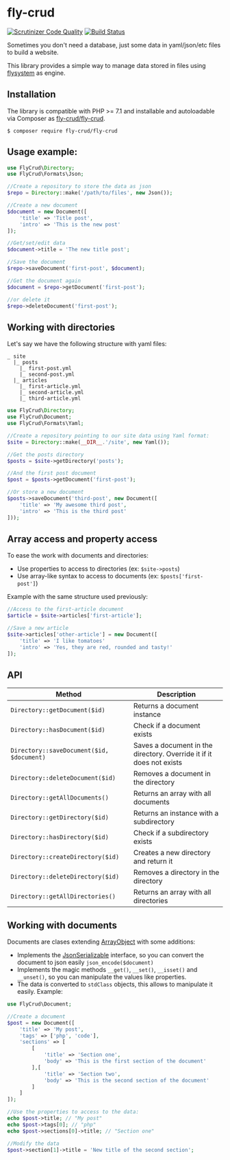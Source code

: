 # fly-crud

[![Scrutinizer Code Quality](https://scrutinizer-ci.com/g/oscarotero/fly-crud/badges/quality-score.png?b=master)](https://scrutinizer-ci.com/g/oscarotero/fly-crud/?branch=master)
[![Build Status](https://travis-ci.org/oscarotero/fly-crud.svg?branch=master)](https://travis-ci.org/oscarotero/fly-crud)

Sometimes you don't need a database, just some data in yaml/json/etc files to build a website.

This library provides a simple way to manage data stored in files using [flysystem](http://flysystem.thephpleague.com/) as engine.

## Installation

The library is compatible with PHP >= 7.1 and installable and autoloadable via Composer as [fly-crud/fly-crud](https://packagist.org/packages/fly-crud/fly-crud).

```
$ composer require fly-crud/fly-crud
```

## Usage example:

```php
use FlyCrud\Directory;
use FlyCrud\Formats\Json;

//Create a repository to store the data as json
$repo = Directory::make('/path/to/files', new Json());

//Create a new document
$document = new Document([
    'title' => 'Title post',
    'intro' => 'This is the new post'
]);

//Get/set/edit data
$document->title = 'The new title post';

//Save the document
$repo->saveDocument('first-post', $document);

//Get the document again
$document = $repo->getDocument('first-post');

//or delete it
$repo->deleteDocument('first-post');
```

## Working with directories

Let's say we have the following structure with yaml files:

```
_ site
  |_ posts
    |_ first-post.yml
    |_ second-post.yml
  |_ articles
    |_ first-article.yml
    |_ second-article.yml
    |_ third-article.yml
```

```php
use FlyCrud\Directory;
use FlyCrud\Document;
use FlyCrud\Formats\Yaml;

//Create a repository pointing to our site data using Yaml format:
$site = Directory::make(__DIR__.'/site', new Yaml());

//Get the posts directory
$posts = $site->getDirectory('posts');

//And the first post document
$post = $posts->getDocument('first-post');

//Or store a new document
$posts->saveDocument('third-post', new Document([
    'title' => 'My awesome third post',
    'intro' => 'This is the third post'
]));
```

## Array access and property access

To ease the work with documents and directories:

* Use properties to access to directories (ex: `$site->posts`)
* Use array-like syntax to access to documents (ex: `$posts['first-post']`)

Example with the same structure used previously:

```php
//Access to the first-article document
$article = $site->articles['first-article'];

//Save a new article
$site->articles['other-article'] = new Document([
    'title' => 'I like tomatoes'
    'intro' => 'Yes, they are red, rounded and tasty!'
]);
```

## API

Method | Description
-------|------------
`Directory::getDocument($id)` | Returns a document instance
`Directory::hasDocument($id)` | Check if a document exists
`Directory::saveDocument($id, $document)` | Saves a document in the directory. Override it if it does not exists
`Directory::deleteDocument($id)` | Removes a document in the directory
`Directory::getAllDocuments()` | Returns an array with all documents
`Directory::getDirectory($id)` | Returns an instance with a subdirectory
`Directory::hasDirectory($id)` | Check if a subdirectory exists
`Directory::createDirectory($id)` | Creates a new directory and return it
`Directory::deleteDirectory($id)` | Removes a directory in the directory
`Directory::getAllDirectories()` | Returns an array with all directories

## Working with documents

Documents are clases extending [ArrayObject](http://php.net/manual/en/class.arrayobject.php) with some additions:

* Implements the [JsonSerializable](http://php.net/manual/en/class.jsonserializable.php) interface, so you can convert the document to json easily `json_encode($document)`
* Implements the magic methods `__get()`, `__set()`, `__isset()` and `__unset()`, so you can manipulate the values like properties.
* The data is converted to `stdClass` objects, this allows to manipulate it easily. Example:

```php
use FlyCrud\Document;

//Create a document
$post = new Document([
    'title' => 'My post',
    'tags' => ['php', 'code'],
    'sections' => [
        [
            'title' => 'Section one',
            'body' => 'This is the first section of the document'
        ],[
            'title' => 'Section two',
            'body' => 'This is the second section of the document'
        ]
    ]
]);

//Use the properties to access to the data:
echo $post->title; // "My post"
echo $post->tags[0]; // "php"
echo $post->sections[0]->title; // "Section one"

//Modify the data
$post->section[1]->title = 'New title of the second section';


```


